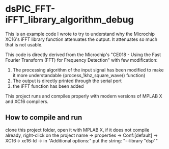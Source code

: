 # dsPIC_FFT-iFFT_library_algorithm_debug
This is an example code I wrote to try to understand why the Microchip XC16's iFFT library function attenuates the output. It attenuates so much that is not usable.

This code is directly derived from the Microchip's "CE018 - Using the Fast Fourier Transform (FFT) for Frequency Detection" with few modification:

1) The processing algorithm of the input signal has been modified to make it more understandable (process_1khz_square_wave() function)
2) The output is directly printed through the serial port
3) the iFFT function has been added

This project runs and compiles properly with modern versions of MPLAB X and XC16 compilers.

## How to compile and run

clone this project folder, open it with MPLAB X, if it does not compile already, right-click on the project name -> properties -> Conf:[default] -> XC16-> xc16-ld -> in "Additional options:" put the string: "--library "dsp""